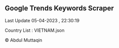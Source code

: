

## Google Trends Keywords Scraper 
 
Last Update 05-04-2023 , 22:30:19

Country List :
VIETNAM.json



© Abdul Muttaqin 

